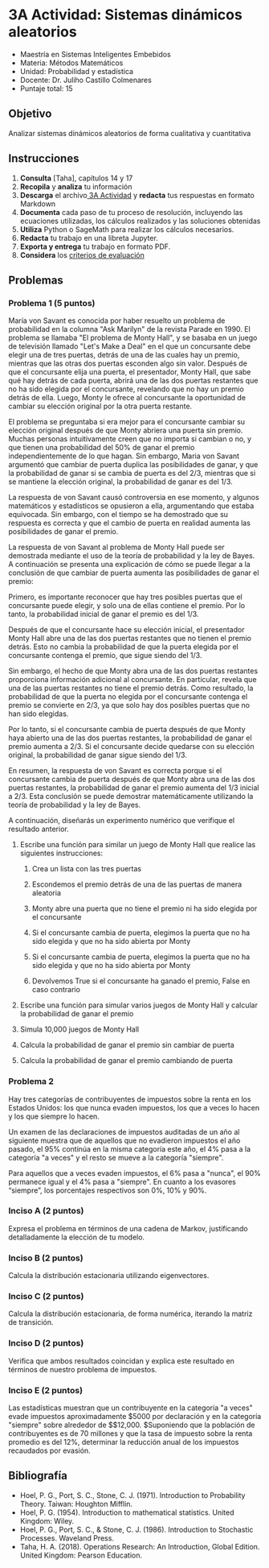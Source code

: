 # 3A Actividad: Sistemas dinámicos aleatorios

- Maestría en Sistemas Inteligentes Embebidos
- Materia: Métodos Matemáticos
- Unidad: Probabilidad y estadística
- Docente: Dr. Juliho Castillo Colmenares
- Puntaje total: 15

## Objetivo

Analizar sistemas dinámicos aleatorios de forma cualitativa y cuantitativa

## Instrucciones 

1. **Consulta** [Taha], capítulos 14 y 17
2. **Recopila** y **analiza** tu información
3. **Descarga** el archivo[ 3A Actividad](https://github.com/julihocc/msie-metodos-matematicos-actividades/tree/main/u3-actividad) y  **redacta** tus respuestas en formato Markdown
4. **Documenta** cada paso de tu proceso de resolución, incluyendo las ecuaciones utilizadas, los cálculos realizados y las soluciones obtenidas
5. **Utiliza** Python o SageMath para realizar los cálculos necesarios. 
6. **Redacta** tu trabajo en una libreta Jupyter.
7. **Exporta y entrega** tu trabajo en formato PDF.
8. **Considera** los [criterios de evaluación](https://github.com/julihocc/msie-metodos-matematicos-actividades/tree/main/u3-actividad)

## Problemas

### Problema 1 (5 puntos)

María von Savant es conocida por haber resuelto un problema de probabilidad en la columna "Ask Marilyn" de la revista Parade en 1990. El problema se llamaba "El problema de Monty Hall", y se basaba en un juego de televisión llamado "Let's Make a Deal" en el que un concursante debe elegir una de tres puertas, detrás de una de las cuales hay un premio, mientras que las otras dos puertas esconden algo sin valor. Después de que el concursante elija una puerta, el presentador, Monty Hall, que sabe qué hay detrás de cada puerta, abrirá una de las dos puertas restantes que no ha sido elegida por el concursante, revelando que no hay un premio detrás de ella. Luego, Monty le ofrece al concursante la oportunidad de cambiar su elección original por la otra puerta restante.

El problema se preguntaba si era mejor para el concursante cambiar su elección original después de que Monty abriera una puerta sin premio. Muchas personas intuitivamente creen que no importa si cambian o no, y que tienen una probabilidad del 50% de ganar el premio independientemente de lo que hagan. Sin embargo, Maria von Savant argumentó que cambiar de puerta duplica las posibilidades de ganar, y que la probabilidad de ganar si se cambia de puerta es del 2/3, mientras que si se mantiene la elección original, la probabilidad de ganar es del 1/3.

La respuesta de von Savant causó controversia en ese momento, y algunos matemáticos y estadísticos se opusieron a ella, argumentando que estaba equivocada. Sin embargo, con el tiempo se ha demostrado que su respuesta es correcta y que el cambio de puerta en realidad aumenta las posibilidades de ganar el premio.

La respuesta de von Savant al problema de Monty Hall puede ser demostrada mediante el uso de la teoría de probabilidad y la ley de Bayes. A continuación se presenta una explicación de cómo se puede llegar a la conclusión de que cambiar de puerta aumenta las posibilidades de ganar el premio:

Primero, es importante reconocer que hay tres posibles puertas que el concursante puede elegir, y solo una de ellas contiene el premio. Por lo tanto, la probabilidad inicial de ganar el premio es del 1/3.

Después de que el concursante hace su elección inicial, el presentador Monty Hall abre una de las dos puertas restantes que no tienen el premio detrás. Esto no cambia la probabilidad de que la puerta elegida por el concursante contenga el premio, que sigue siendo del 1/3.

Sin embargo, el hecho de que Monty abra una de las dos puertas restantes proporciona información adicional al concursante. En particular, revela que una de las puertas restantes no tiene el premio detrás. Como resultado, la probabilidad de que la puerta no elegida por el concursante contenga el premio se convierte en 2/3, ya que solo hay dos posibles puertas que no han sido elegidas.

Por lo tanto, si el concursante cambia de puerta después de que Monty haya abierto una de las dos puertas restantes, la probabilidad de ganar el premio aumenta a 2/3. Si el concursante decide quedarse con su elección original, la probabilidad de ganar sigue siendo del 1/3.

En resumen, la respuesta de von Savant es correcta porque si el concursante cambia de puerta después de que Monty abra una de las dos puertas restantes, la probabilidad de ganar el premio aumenta del 1/3 inicial a 2/3. Esta conclusión se puede demostrar matemáticamente utilizando la teoría de probabilidad y la ley de Bayes.

A continuación, diseñarás un experimento numérico que verifique el resultado anterior. 

1. Escribe una función para similar un juego de Monty Hall que realice las siguientes instrucciones:

   1.   Crea un lista con las tres puertas

   1.   Escondemos el premio detrás de una de las puertas de manera aleatoria    

   1.   Monty abre una puerta que no tiene el premio ni ha sido elegida por el concursante

   1.   Si el concursante cambia de puerta, elegimos la puerta que no ha sido elegida y que no ha sido abierta por Monty

   1.   Si el concursante cambia de puerta, elegimos la puerta que no ha sido elegida y que no ha sido abierta por Monty 

   1.   Devolvemos True si el concursante ha ganado el premio, False en caso contrario 


1.   Escribe una función para simular varios juegos de Monty Hall y calcular la probabilidad de ganar el premio
2.   Simula 10,000 juegos de Monty Hall
3.   Calcula la probabilidad de ganar el premio sin cambiar de puerta
4.   Calcula la probabilidad de ganar el premio cambiando de puerta

### Problema 2

Hay tres categorías de contribuyentes de impuestos sobre la renta en los Estados Unidos: los que nunca evaden impuestos, los que a veces lo hacen y los que siempre lo hacen.

Un examen de las declaraciones de impuestos auditadas de un año al siguiente muestra que de aquellos que no evadieron impuestos el año pasado, el 95% continúa en la misma categoría este año, el 4% pasa a la categoría "a veces" y el resto se mueve a la categoría "siempre".

Para aquellos que a veces evaden impuestos, el 6% pasa a "nunca", el 90% permanece igual y el 4% pasa a "siempre". En cuanto a los evasores “siempre”, los porcentajes respectivos son 0%, 10% y 90%.

### Inciso A (2 puntos)

Expresa el problema en términos de una cadena de Markov, justificando detalladamente la elección de tu modelo. 

### Inciso B (2 puntos)

Calcula la distribución estacionaria utilizando eigenvectores. 

### Inciso C (2 puntos)

Calcula la distribución estacionaria, de forma numérica, iterando la matriz de transición.

### Inciso D (2 puntos)

Verifica que ambos resultados coincidan y explica este resultado en términos de nuestro problema de impuestos.

### Inciso E (2 puntos)

 Las estadísticas muestran que un contribuyente en la categoría "a veces" evade impuestos aproximadamente $\$5000$ por declaración y en la categoría "siempre" sobre alrededor de $\$12,000. $Suponiendo que la población de contribuyentes es de 70 millones y que la tasa de impuesto sobre la renta promedio es del 12%, determinar la reducción anual de los impuestos recaudados por evasión.

## Bibliografía

- Hoel, P. G., Port, S. C., Stone, C. J. (1971). Introduction to Probability Theory. Taiwan: Houghton Mifflin.
- Hoel, P. G. (1954). Introduction to mathematical statistics. United Kingdom: Wiley.
- Hoel, P. G., Port, S. C., & Stone, C. J. (1986). Introduction to Stochastic Processes. Waveland Press.
- Taha, H. A. (2018). Operations Research: An Introduction, Global Edition. United Kingdom: Pearson Education.
